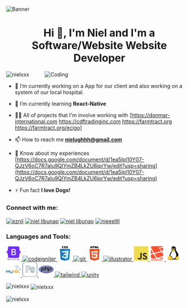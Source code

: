 ![Banner](https://res.cloudinary.com/superfolio/image/upload/v1620689979/68747470733a2f2f692e70696e696d672e636f6d2f6f726967696e616c732f63362f33332f63322f63363333633230656465383266306530636564376435373064626533613166332e676966_yjuh2s.gif)
<h1 align="center">Hi 👋, I'm Niel and I'm a Software/Website Website Developer</h1>
<!-- <h3 align="center">As Software/Website Website Developer, I will leverage my skills and expertise as a developer to create innovative and user-friendly websites and applications. I aim to contribute to a dynamic and collaborative team, where I can utilize my programming knowledge and problem-solving abilities to deliver high-quality, responsive, and visually appealing web/app solutions that meet client needs and exceed their expectations.</h3> -->
<img align="right" alt="Coding" width="400" src="https://media.tenor.com/GfSX-u7VGM4AAAAC/coding.gif">

<p align="left"> <img src="https://komarev.com/ghpvc/?username=nielxxx&label=Profile%20views&color=0e75b6&style=flat" alt="nielxxx" /> </p>

- 🔭 I’m currently working on a App for our client and also working on a system of our local hospital.

- 🌱 I’m currently learning **React-Native**

- 👨‍💻 All of projects that I'm involve working with [https://donmar-international.com https://cdftradinginc.com https://farmtract.org https://farmtract.org/ecigo]

- 📫 How to reach me **nielughhh@gmail.com**

- 📄 Know about my experiences [https://docs.google.com/document/d/1ea5lpl10Y07-QJzV6oC7R7aIu9QlYmZB4LkZU6iprYw/edit?usp=sharing](https://docs.google.com/document/d/1ea5lpl10Y07-QJzV6oC7R7aIu9QlYmZB4LkZU6iprYw/edit?usp=sharing)

- ⚡ Fun fact **I love Dogs!**

<h3 align="left">Connect with me:</h3>
<p align="left">
<a href="https://twitter.com/eznil" target="blank"><img align="center" src="https://raw.githubusercontent.com/rahuldkjain/github-profile-readme-generator/master/src/images/icons/Social/twitter.svg" alt="eznil" height="30" width="40" /></a>
<a href="www.linkedin.com/in/niellibunao" target="blank"><img align="center" src="https://raw.githubusercontent.com/rahuldkjain/github-profile-readme-generator/master/src/images/icons/Social/linked-in-alt.svg" alt="niel libunao" height="30" width="40" /></a>
<a href="https://fb.com/niellibunao" target="blank"><img align="center" src="https://raw.githubusercontent.com/rahuldkjain/github-profile-readme-generator/master/src/images/icons/Social/facebook.svg" alt="niel libunao" height="30" width="40" /></a>
<a href="https://instagram.com/nieeellll" target="blank"><img align="center" src="https://raw.githubusercontent.com/rahuldkjain/github-profile-readme-generator/master/src/images/icons/Social/instagram.svg" alt="nieeellll" height="30" width="40" /></a>
</p>

<h3 align="left">Languages and Tools:</h3>
<p align="left"> <a href="https://getbootstrap.com" target="_blank" rel="noreferrer"> <img src="https://raw.githubusercontent.com/devicons/devicon/master/icons/bootstrap/bootstrap-plain-wordmark.svg" alt="bootstrap" width="40" height="40"/> </a> <a href="https://codeigniter.com" target="_blank" rel="noreferrer"> <img src="https://cdn.worldvectorlogo.com/logos/codeigniter.svg" alt="codeigniter" width="40" height="40"/> </a> <a href="https://www.w3schools.com/css/" target="_blank" rel="noreferrer"> <img src="https://raw.githubusercontent.com/devicons/devicon/master/icons/css3/css3-original-wordmark.svg" alt="css3" width="40" height="40"/> </a> <a href="https://git-scm.com/" target="_blank" rel="noreferrer"> <img src="https://www.vectorlogo.zone/logos/git-scm/git-scm-icon.svg" alt="git" width="40" height="40"/> </a> <a href="https://www.w3.org/html/" target="_blank" rel="noreferrer"> <img src="https://raw.githubusercontent.com/devicons/devicon/master/icons/html5/html5-original-wordmark.svg" alt="html5" width="40" height="40"/> </a> <a href="https://www.adobe.com/in/products/illustrator.html" target="_blank" rel="noreferrer"> <img src="https://www.vectorlogo.zone/logos/adobe_illustrator/adobe_illustrator-icon.svg" alt="illustrator" width="40" height="40"/> </a> <a href="https://developer.mozilla.org/en-US/docs/Web/JavaScript" target="_blank" rel="noreferrer"> <img src="https://raw.githubusercontent.com/devicons/devicon/master/icons/javascript/javascript-original.svg" alt="javascript" width="40" height="40"/> </a> <a href="https://laravel.com/" target="_blank" rel="noreferrer"> <img src="https://raw.githubusercontent.com/devicons/devicon/master/icons/laravel/laravel-plain-wordmark.svg" alt="laravel" width="40" height="40"/> </a> <a href="https://www.linux.org/" target="_blank" rel="noreferrer"> <img src="https://raw.githubusercontent.com/devicons/devicon/master/icons/linux/linux-original.svg" alt="linux" width="40" height="40"/> </a> <a href="https://www.mysql.com/" target="_blank" rel="noreferrer"> <img src="https://raw.githubusercontent.com/devicons/devicon/master/icons/mysql/mysql-original-wordmark.svg" alt="mysql" width="40" height="40"/> </a> <a href="https://www.photoshop.com/en" target="_blank" rel="noreferrer"> <img src="https://raw.githubusercontent.com/devicons/devicon/master/icons/photoshop/photoshop-line.svg" alt="photoshop" width="40" height="40"/> </a> <a href="https://www.php.net" target="_blank" rel="noreferrer"> <img src="https://raw.githubusercontent.com/devicons/devicon/master/icons/php/php-original.svg" alt="php" width="40" height="40"/> </a> <a href="https://tailwindcss.com/" target="_blank" rel="noreferrer"> <img src="https://www.vectorlogo.zone/logos/tailwindcss/tailwindcss-icon.svg" alt="tailwind" width="40" height="40"/> </a> <a href="https://unity.com/" target="_blank" rel="noreferrer"> <img src="https://www.vectorlogo.zone/logos/unity3d/unity3d-icon.svg" alt="unity" width="40" height="40"/> </a> </p>

<p><img align="left" src="https://github-readme-stats.vercel.app/api/top-langs?username=nielxxx&show_icons=true&locale=en&layout=compact" alt="nielxxx" /></p>

<p>&nbsp;<img align="center" src="https://github-readme-stats.vercel.app/api?username=nielxxx&show_icons=true&locale=en" alt="nielxxx" /></p>

<p><img align="center" src="https://github-readme-streak-stats.herokuapp.com/?user=nielxxx&" alt="nielxxx" /></p>
